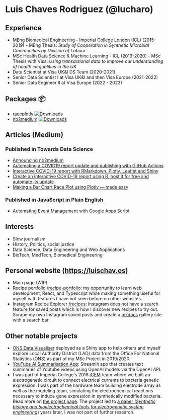 # Luis Chaves Rodriguez (@lucharo)

## Experience

- MEng Biomedical Engineering - Imperial College London (ICL) (2015-2019) - MEng Thesis: *Study of Cooperation in Synthetic Microbial Communities by Division of Labour*
- MSc Health Data Science & Machine Learning - ICL (2019-2020) - MSc Thesis with Visa: *Using transactional data to improve our understanding of health inequalities in the UK*
- Data Scientist at Visa UK&I DS Team (2020-2021)
- Senior Data Scientist I at Visa UK&I and then Visa Europe (2021-2022)
- Senior Data Engineer II at Visa Europe (2022 - 2023)

## Packages 📦

- [raceplotly](https://github.com/lucharo/raceplotly) [![Downloads](https://pepy.tech/badge/raceplotly)](https://pepy.tech/project/raceplotly)
- [nb2medium](https://github.com/lucharo/nb2medium) [![Downloads](https://pepy.tech/badge/nb2medium)](https://pepy.tech/project/nb2medium)

## Articles (Medium)

### Published in Towards Data Science

- [Announcing nb2medium](https://medium.com/towards-data-science/announcing-nb2medium-d123e2a8d52c)
- [Automating a COVID19 report update and publishing with GitHub Actions](https://medium.com/towards-data-science/automating-a-covid19-report-update-and-publishing-with-github-actions-a3d64315e515)
- [Interactive COVID-19 report with RMarkdown, Plotly, Leaflet and Shiny](https://medium.com/towards-data-science/interactive-covid19-report-with-rmarkdown-plotly-leaflet-and-shiny-c6a716af7d9b)
- [Create an interactive COVID-19 report using R, host it for free and automate its update](https://medium.com/towards-data-science/create-an-interactive-covid-19-report-using-r-host-it-for-free-and-automate-its-update-41a5bdd46e9d)
- [Making a Bar Chart Race Plot using Plotly — made easy](https://medium.com/towards-data-science/making-a-bar-chart-race-plot-using-plotly-made-easy-8dad3b1da955)

### Published in JavaScript in Plain English

- [Automating Event Management with Google Apps Script](https://medium.com/javascript-in-plain-english/automating-event-management-with-google-apps-script-383a6704a455)

## Interests

- Slow journalism
- History, Politics, social justice
- Data Science, Data Engineering and Web Applications
- BioTech, MedTech, Biomedical Engineering

## Personal website (https://luischav.es)

- Main page (WIP)
- Recipe portfolio [/recipe-portfolio](https://luischav.es/recipe-portfolio): my opportunity to learn web development, React, and Typescript while making something useful for myself with features I have not seen before on other websites.
- Instagram Recipe Explorer [/recipes](https://luischav.es/recipes): Instagram does not have a search feature for saved posts which is how I discover new recipes to try out. Scrape my own Instagram saved posts and create a [mkdocs](https://github.com/mkdocs/mkdocs) gallery site with a search bar.

## Other notable projects

- [ONS Data Visualiser](https://lucha6.shinyapps.io/ONS2019dash/) deployed as a Shiny app to help others and myself explore Local Authority District (LAD) data from the Office For National Statistics (ONS) as part of my MSc Project in 2019/2020.
- [YouTube AI Summarisation App](https://youtube-ai-summaries.streamlit.app/): Streamlit app that creates text summaries of Youtube videos using OpenAI models via the OpenAI API.
- I was part of Imperial College's 2018 [iGEM](https://competition.igem.org/) team where we built an electrogenetic circuit to connect electrical currents to bacteria genetic expression. I was part of the hardware team building electrode array as well as the modeling team, simulating the electrochemical reactions necessary to induce gene expression in synthetically modified bacteria. Read more on [the project page](https://2018.igem.org/Team:Imperial_College/Project). The project led to [a paper (*Synthetic biology and bioelectrochemical tools for electrogenetic system engineering*)](https://www.science.org/doi/10.1126/sciadv.abm5091) years later, I was not part of further research.
